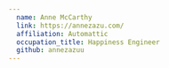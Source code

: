 ```yaml
---
  name: Anne McCarthy
  link: https://annezazu.com/
  affiliation: Automattic
  occupation_title: Happiness Engineer
  github: annezazuu
---
```

